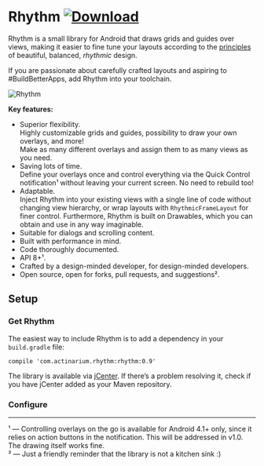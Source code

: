 # Rhythm [![Download](https://api.bintray.com/packages/actinarium/maven/rhythm/images/download.svg)](https://bintray.com/actinarium/maven/rhythm/_latestVersion)

Rhythm is a small library for Android that draws grids and guides over views, making it easier to fine tune
your layouts according to the [principles][1] of beautiful, balanced, _rhythmic_ design.

If you are passionate about carefully crafted layouts and aspiring to #BuildBetterApps, add Rhythm into your toolchain.

![Rhythm][hero]

**Key features:**

* Superior flexibility.  
  Highly customizable grids and guides, possibility to draw your own overlays, and more!  
  Make as many different overlays and assign them to as many views as you need.
* Saving lots of time.  
  Define your overlays once and control everything via the Quick Control notification¹ without leaving your current screen.
  No need to rebuild too!  
* Adaptable.  
  Inject Rhythm into your existing views with a single line of code without changing view hierarchy, or wrap layouts
  with `RhythmicFrameLayout` for finer control.
  Furthermore, Rhythm is built on Drawables, which you can obtain and use in any way imaginable.  
* Suitable for dialogs and scrolling content.
* Built with performance in mind.
* Code thoroughly documented.
* API 8+¹.
* Crafted by a design-minded developer, for design-minded developers.
* Open source, open for forks, pull requests, and suggestions².

## Setup

### Get Rhythm

The easiest way to include Rhythm is to add a dependency in your `build.gradle` file:

```
compile 'com.actinarium.rhythm:rhythm:0.9'
```

The library is available via [jCenter][2]. If there’s a problem resolving it, check if you have jCenter added as your
Maven repository.

### Configure



---
¹ — Controlling overlays on the go is available for Android 4.1+ only, since it relies on action buttons
in the notification. This will be addressed in v1.0. The drawing itself works fine.  
² — Just a friendly reminder that the library is not a kitchen sink :)

[1]: http://www.google.com/design/spec/layout/metrics-keylines.html
[2]: https://bintray.com/actinarium/maven/rhythm

[hero]: https://github.com/Actinarium/Rhythm/blob/develop/images/rhythm-v0.9.png